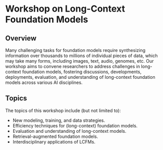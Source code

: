 # Workshop on Long-Context Foundation Models

## Overview

Many challenging tasks for foundation models require synthesizing information over thousands to millions of individual pieces of data, which may take many forms, including images, text, audio, genomes, etc. Our workshop aims to convene researchers to address challenges in long-context foundation models, fostering discussions, developments, deployments, evaluation, and understanding of long-context foundation models across various AI disciplines. 

## Topics

The topics of this workshop include (but not limited to):

- New modeling, training, and data strategies.
- Efficiency techniques for (long-context) foundation models.
- Evaluation and understanding of long-context models.
- Retrieval-augmented foundation models.
- Interdisciplinary applications of LCFMs.

